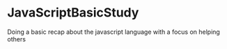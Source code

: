 # JavaScriptBasicStudy
Doing a basic recap about the javascript language with a focus on helping others
